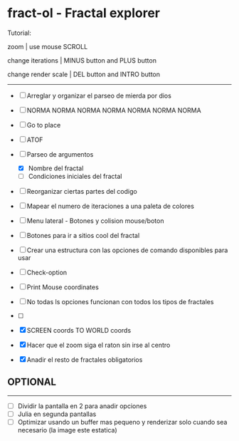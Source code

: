 # fract-ol - Fractal explorer

Tutorial:

zoom 			| use mouse SCROLL

change iterations 	| MINUS button and PLUS button

change render scale	| DEL button and INTRO button

---

- [ ] Arreglar y organizar el parseo de mierda por dios
- [ ] NORMA NORMA NORMA NORMA NORMA NORMA NORMA
- [ ] Go to place
- [ ] ATOF
- [ ] Parseo de argumentos
	- [x] Nombre del fractal
	- [ ] Condiciones iniciales del fractal 
- [ ] Reorganizar ciertas partes del codigo
- [ ] Mapear el numero de iteraciones a una paleta de colores
- [ ] Menu lateral - Botones y colision mouse/boton
- [ ] Botones para ir a sitios cool del fractal
- [ ] Crear una estructura con las opciones de comando disponibles para usar
- [ ] Check-option
- [ ] Print Mouse coordinates
- [ ] No todas ls opciones funcionan con todos los tipos de fractales
- [ ]

- [x] SCREEN coords TO WORLD coords
- [x] Hacer que el zoom siga el raton sin irse al centro
- [x] Anadir el resto de fractales obligatorios

## OPTIONAL
---
- [ ] Dividir la pantalla en 2 para anadir opciones
- [ ] Julia en segunda pantallas 
- [ ] Optimizar usando un buffer mas pequeno y renderizar solo cuando sea necesario (la image este estatica)
